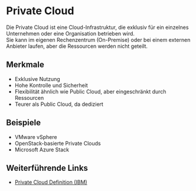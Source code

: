 # Private Cloud

Die Private Cloud ist eine Cloud-Infrastruktur, die exklusiv für ein einzelnes Unternehmen oder eine Organisation betrieben wird.  
Sie kann im eigenen Rechenzentrum (On-Premise) oder bei einem externen Anbieter laufen, aber die Ressourcen werden nicht geteilt.

## Merkmale
- Exklusive Nutzung
- Hohe Kontrolle und Sicherheit
- Flexibilität ähnlich wie Public Cloud, aber eingeschränkt durch Ressourcen
- Teurer als Public Cloud, da dediziert

## Beispiele
- VMware vSphere
- OpenStack-basierte Private Clouds
- Microsoft Azure Stack


## Weiterführende Links
- [Private Cloud Definition (IBM)](https://www.ibm.com/de-de/topics/private-cloud)
